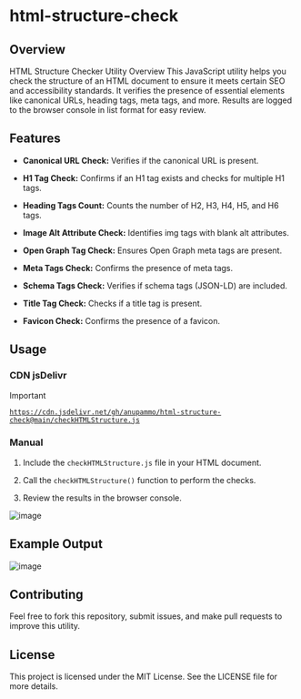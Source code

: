 # html-structure-check 

## Overview

HTML Structure Checker Utility Overview This JavaScript utility helps you check the structure of an HTML document to ensure it meets certain SEO and accessibility standards. It verifies the presence of essential elements like canonical URLs, heading tags, meta tags, and more. Results are logged to the browser console in list format for easy review.

## Features

- **Canonical URL Check:** Verifies if the canonical URL is present.

- **H1 Tag Check:** Confirms if an H1 tag exists and checks for multiple H1 tags.

- **Heading Tags Count:** Counts the number of H2, H3, H4, H5, and H6 tags.

- **Image Alt Attribute Check:** Identifies img tags with blank alt attributes.

- **Open Graph Tag Check:** Ensures Open Graph meta tags are present.

- **Meta Tags Check:** Confirms the presence of meta tags.

- **Schema Tags Check:** Verifies if schema tags (JSON-LD) are included.

- **Title Tag Check:** Checks if a title tag is present.

- **Favicon Check:** Confirms the presence of a favicon.

## Usage
### CDN jsDelivr
 
> [!IMPORTANT] 
> [`https://cdn.jsdelivr.net/gh/anupammo/html-structure-check@main/checkHTMLStructure.js`](https://cdn.jsdelivr.net/gh/anupammo/html-structure-check@main/checkHTMLStructure.js)

### Manual

1. Include the `checkHTMLStructure.js` file in your HTML document.

2. Call the `checkHTMLStructure()` function to perform the checks.

3. Review the results in the browser console. 


![image](https://github.com/user-attachments/assets/a4ec4ed3-94b5-44af-9220-d4735b04c38a)


## Example Output 


![image](https://github.com/user-attachments/assets/b1091abe-1563-45fd-8a7c-6951e876bbcf)


## Contributing
Feel free to fork this repository, submit issues, and make pull requests to improve this utility.

## License
This project is licensed under the MIT License. See the LICENSE file for more details.
